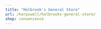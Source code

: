 ```yaml
---
title: "Holbrook's General Store"
url: /harpswell/holbrooks-general-store/
shop: convenience
---
```

